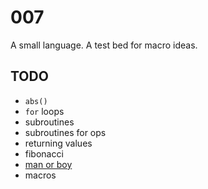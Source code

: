 # 007

A small language. A test bed for macro ideas.

## TODO

* `abs()`
* `for` loops
* subroutines
* subroutines for ops
* returning values
* fibonacci
* [man or boy](https://en.wikipedia.org/wiki/Man_or_boy_test)
* macros
